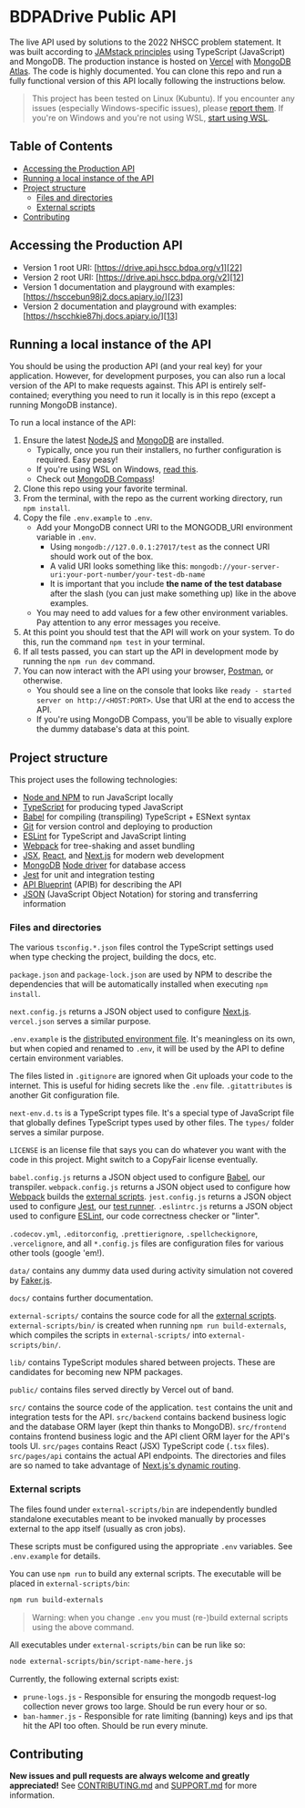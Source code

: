 # BDPADrive Public API

The live API used by solutions to the 2022 NHSCC problem statement. It was built
according to [JAMstack principles][2] using TypeScript (JavaScript) and MongoDB.
The production instance is hosted on [Vercel][3] with [MongoDB Atlas][4]. The
code is highly documented. You can clone this repo and run a fully functional
version of this API locally following the instructions below.

> This project has been tested on Linux (Kubuntu). If you encounter any issues
> (especially Windows-specific issues), please [report them][5]. If you're on
> Windows and you're not using WSL, [start using WSL][6].

## Table of Contents

- [Accessing the Production API][7]
- [Running a local instance of the API][8]
- [Project structure][9]
  - [Files and directories][10]
  - [External scripts][11]
- [Contributing][16]

## Accessing the Production API

- Version 1 root URI: [https://drive.api.hscc.bdpa.org/v1][22]
- Version 2 root URI: [https://drive.api.hscc.bdpa.org/v2][12]
- Version 1 documentation and playground with examples:
  [https://hsccebun98j2.docs.apiary.io/][23]
- Version 2 documentation and playground with examples:
  [https://hscchkie87hj.docs.apiary.io/][13]

## Running a local instance of the API

You should be using the production API (and your real key) for your application.
However, for development purposes, you can also run a local version of the API
to make requests against. This API is entirely self-contained; everything you
need to run it locally is in this repo (except a running MongoDB instance).

To run a local instance of the API:

1. Ensure the latest [NodeJS][24] and [MongoDB][25] are installed.
   - Typically, once you run their installers, no further configuration is
     required. Easy peasy!
   - If you're using WSL on Windows, [read this][26].
   - Check out [MongoDB Compass][27]!
2. Clone this repo using your favorite terminal.
3. From the terminal, with the repo as the current working directory, run
   `npm install`.
4. Copy the file `.env.example` to `.env`.
   - Add your MongoDB connect URI to the MONGODB_URI environment variable in
     `.env`.
     - Using `mongodb://127.0.0.1:27017/test` as the connect URI should work out
       of the box.
     - A valid URI looks something like this:
       `mongodb://your-server-uri:your-port-number/your-test-db-name`
     - It is important that you include **the name of the test database** after
       the slash (you can just make something up) like in the above examples.
   - You may need to add values for a few other environment variables. Pay
     attention to any error messages you receive.
5. At this point you should test that the API will work on your system. To do
   this, run the command `npm test` in your terminal.
6. If all tests passed, you can start up the API in development mode by running
   the `npm run dev` command.
7. You can now interact with the API using your browser, [Postman][28], or
   otherwise.
   - You should see a line on the console that looks like
     `ready - started server on http://<HOST:PORT>`. Use that URI at the end to
     access the API.
   - If you're using MongoDB Compass, you'll be able to visually explore the
     dummy database's data at this point.

## Project structure

This project uses the following technologies:

- [Node and NPM][24] to run JavaScript locally
- [TypeScript][29] for producing typed JavaScript
- [Babel][30] for compiling (transpiling) TypeScript + ESNext syntax
- [Git][32] for version control and deploying to production
- [ESLint][33] for TypeScript and JavaScript linting
- [Webpack][34] for tree-shaking and asset bundling
- [JSX][35], [React][36], and [Next.js][37] for modern web development
- [MongoDB][38] [Node driver][39] for database access
- [Jest][40] for unit and integration testing
- [API Blueprint][41] (APIB) for describing the API
- [JSON][42] (JavaScript Object Notation) for storing and transferring
  information

### Files and directories

The various `tsconfig.*.json` files control the TypeScript settings used when
type checking the project, building the docs, etc.

`package.json` and `package-lock.json` are used by NPM to describe the
dependencies that will be automatically installed when executing `npm install`.

`next.config.js` returns a JSON object used to configure [Next.js][45].
`vercel.json` serves a similar purpose.

`.env.example` is the [distributed environment file][46]. It's meaningless on
its own, but when copied and renamed to `.env`, it will be used by the API to
define certain environment variables.

The files listed in `.gitignore` are ignored when Git uploads your code to the
internet. This is useful for hiding secrets like the `.env` file.
`.gitattributes` is another Git configuration file.

`next-env.d.ts` is a TypeScript types file. It's a special type of JavaScript
file that globally defines TypeScript types used by other files. The `types/`
folder serves a similar purpose.

`LICENSE` is an license file that says you can do whatever you want with the
code in this project. Might switch to a CopyFair license eventually.

`babel.config.js` returns a JSON object used to configure [Babel][48], our
transpiler. `webpack.config.js` returns a JSON object used to configure how
[Webpack][49] builds the [external scripts][11]. `jest.config.js` returns a JSON
object used to configure [Jest][50], our [test runner][51]. `.eslintrc.js`
returns a JSON object used to configure [ESLint][52], our code correctness
checker or "linter".

`.codecov.yml`, `.editorconfig`, `.prettierignore`, `.spellcheckignore`,
`.vercelignore`, and all `*.config.js` files are configuration files for various
other tools (google 'em!).

`data/` contains any dummy data used during activity simulation not covered by
[Faker.js][31].

`docs/` contains further documentation.

`external-scripts/` contains the source code for all the [external scripts][11].
`external-scripts/bin/` is created when running `npm run build-externals`, which
compiles the scripts in `external-scripts/` into `external-scripts/bin/`.

`lib/` contains TypeScript modules shared between projects. These are candidates
for becoming new NPM packages.

`public/` contains files served directly by Vercel out of band.

`src/` contains the source code of the application. `test` contains the unit and
integration tests for the API. `src/backend` contains backend business logic and
the database ORM layer (kept thin thanks to MongoDB). `src/frontend` contains
frontend business logic and the API client ORM layer for the API's tools UI.
`src/pages` contains React (JSX) TypeScript code (`.tsx` files). `src/pages/api`
contains the actual API endpoints. The directories and files are so named to
take advantage of [Next.js's dynamic routing][57].

### External scripts

The files found under `external-scripts/bin` are independently bundled
standalone executables meant to be invoked manually by processes external to the
app itself (usually as cron jobs).

These scripts must be configured using the appropriate `.env` variables. See
`.env.example` for details.

You can use `npm run` to build any external scripts. The executable will be
placed in `external-scripts/bin`:

```Bash
npm run build-externals
```

> Warning: when you change `.env` you must (re-)build external scripts using the
> above command.

All executables under `external-scripts/bin` can be run like so:

```Bash
node external-scripts/bin/script-name-here.js
```

Currently, the following external scripts exist:

- `prune-logs.js` - Responsible for ensuring the mongodb request-log collection
  never grows too large. Should be run every hour or so.
- `ban-hammer.js` - Responsible for rate limiting (banning) keys and ips that
  hit the API too often. Should be run every minute.

## Contributing

**New issues and pull requests are always welcome and greatly appreciated!** See
[CONTRIBUTING.md][58] and [SUPPORT.md][59] for more information.

[1]: https://imgur.com/a/TytqlvJ
[2]: https://jamstack.org/
[3]: https://vercel.com
[4]: https://www.mongodb.com/cloud/atlas
[5]: https://github.com/nhscc/drive.api.hscc.bdpa.org/issues/new
[6]: https://docs.microsoft.com/en-us/windows/wsl/install-win10
[7]: #accessing-the-production-api
[8]: #running-a-local-instance-of-the-api
[9]: #project-structure
[10]: #files-and-directories
[11]: #external-scripts
[16]: #contributing
[22]: https://drive.api.hscc.bdpa.org/v1
[23]: https://hsccebun98j2.docs.apiary.io/
[24]: https://nodejs.org/en
[25]: https://docs.mongodb.com/manual/installation
[26]:
  https://docs.microsoft.com/en-us/windows/wsl/tutorials/wsl-database#install-mongodb
[27]: https://docs.mongodb.com/compass/master/install
[28]: https://www.postman.com/
[29]: https://www.typescriptlang.org/
[30]: https://babeljs.io/
[32]: https://git-scm.com/
[33]: https://eslint.org/
[34]: https://webpack.js.org/
[35]: https://reactjs.org/docs/introducing-jsx.html
[36]: https://reactjs.org/
[37]: https://nextjs.org/
[38]: https://www.mongodb.com/
[39]: https://mongodb.github.io/node-mongodb-native
[40]: https://jestjs.io/
[41]: https://apiblueprint.org/
[42]:
  https://developer.mozilla.org/en-US/docs/Web/JavaScript/Reference/Global_Objects/JSON
[45]: https://www.npmjs.com/package/next
[46]: https://www.npmjs.com/package/dotenv
[48]: https://babeljs.io
[49]: https://webpack.js.org
[50]: https://jestjs.io
[51]: https://jestjs.io/docs/en/getting-started
[52]: https://eslint.org
[57]: https://nextjs.org/docs/routing/dynamic-routes
[58]: ./CONTRIBUTING.md
[59]: .github/SUPPORT.md
[31]: https://www.npmjs.com/package/faker
[12]: https://drive.api.hscc.bdpa.org/v2
[13]: https://hscchkie87hj.docs.apiary.io/
